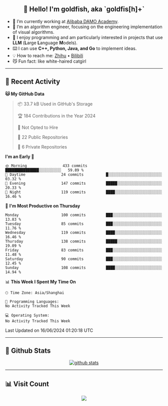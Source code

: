 
<h2 align="center">👋 Hello! I'm goldfish, aka `goldfis[h]+`</h2>

- 📍 I’m currently working at [Alibaba DAMO Academy](https://damo.alibaba.com/).  
- 🌱 I’m an algorithm engineer, focusing on the engineering implementation of visual algorithms.  
- 💬 I enjoy programming and am particularly interested in projects that use **LLM** (**L**arge **L**anguage **M**odels).   
- ⌨️ I can use **C++, Python, Java, and Go** to implement ideas.  
- 💡 How to reach me: [Zhihu](https://www.zhihu.com/people/goldfishh) • [Bilibili](https://space.bilibili.com/11349246)  
- 😼 Fun fact: like white-haired catgirl  

-------

## 🔧 Recent Activity

<!--START_SECTION:waka-->
**🐱 My GitHub Data** 

> 📦 33.7 kB Used in GitHub's Storage 
 > 
> 🏆 184 Contributions in the Year 2024
 > 
> 🚫 Not Opted to Hire
 > 
> 📜 22 Public Repositories 
 > 
> 🔑 6 Private Repositories 
 > 
**I'm an Early 🐤** 

```text
🌞 Morning                433 commits         ███████████████░░░░░░░░░░   59.89 % 
🌆 Daytime                24 commits          █░░░░░░░░░░░░░░░░░░░░░░░░   03.32 % 
🌃 Evening                147 commits         █████░░░░░░░░░░░░░░░░░░░░   20.33 % 
🌙 Night                  119 commits         ████░░░░░░░░░░░░░░░░░░░░░   16.46 % 
```
📅 **I'm Most Productive on Thursday** 

```text
Monday                   100 commits         ███░░░░░░░░░░░░░░░░░░░░░░   13.83 % 
Tuesday                  85 commits          ███░░░░░░░░░░░░░░░░░░░░░░   11.76 % 
Wednesday                119 commits         ████░░░░░░░░░░░░░░░░░░░░░   16.46 % 
Thursday                 138 commits         █████░░░░░░░░░░░░░░░░░░░░   19.09 % 
Friday                   83 commits          ███░░░░░░░░░░░░░░░░░░░░░░   11.48 % 
Saturday                 90 commits          ███░░░░░░░░░░░░░░░░░░░░░░   12.45 % 
Sunday                   108 commits         ████░░░░░░░░░░░░░░░░░░░░░   14.94 % 
```


📊 **This Week I Spent My Time On** 

```text
🕑︎ Time Zone: Asia/Shanghai

💬 Programming Languages: 
No Activity Tracked This Week

💻 Operating System: 
No Activity Tracked This Week
```


 Last Updated on 16/06/2024 01:20:18 UTC
<!--END_SECTION:waka-->

-------

## 📆 Github Stats

<p align="center">
    <a href="https://github.com/anuraghazra/github-readme-stats">
      <img src="https://github-readme-stats.vercel.app/api?username=goldfishh&show_icons=true&theme=dracula" alt="github stats" />
    </a>
</p>

-------

## 📊 Visit Count

<p align="center">
  <a href="https://count.getloli.com/"><img src="https://count.getloli.com/get/@:goldfishh?theme=rule34"></a>
</p>
